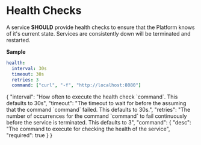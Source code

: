 # Health Checks

A service **SHOULD** provide health checks to ensure that the Platform knows of it's current state.
Services are consistently down will be terminated and restarted.

**Sample**
```yaml
health:
  interval: 30s
  timeout: 30s
  retries: 3
  command: ["curl", "-f", "http://localhost:8080"]
```

<json-table>
<p>
{
    "interval": "How often to execute the health check `command`. This defaults to 30s",
    "timeout": "The timeout to wait for before the assuming that the command `command` failed. This defaults to 30s.",
    "retries": "The number of occurrences for the command `command` to fail continuously before the service is terminated. This defaults to 3",
    "command": {
        "desc": "The command to execute for checking the health of the service",
        "required": true
    }
}
</p>
</json-table>